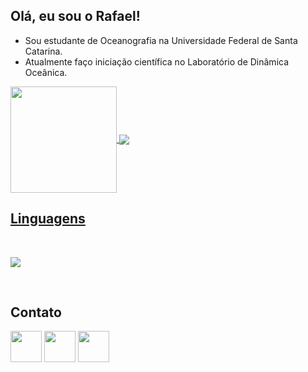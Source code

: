 ## Olá, eu sou o Rafael! 
- Sou estudante de Oceanografia na Universidade Federal de Santa Catarina.
- Atualmente faço iniciação científica no Laboratório de Dinâmica Oceânica.

<div>
  <a href="https://github.com/faelvulgo">
   <img align="center" height="170" src="https://github-readme-stats.vercel.app/api/top-langs/?username=faelvulgo&layout=compact&langs_count=16&theme=tokyonight"/>
   <img align="center" src="https://github-readme-stats.vercel.app/api?username=faelvulgo&show_icons=true&theme=tokyonight&include_all_commits=true&count_private=true&hide=issues"/>
</div>

## Linguagens
</br>
<p align="left">
  <a href="https://skillicons.dev">
    <img src="https://skillicons.dev/icons?i=py,r" />
  </a>
</p>
  
</br>

## Contato
<div> 
  <a href = "mailto: rafael.bittencourt.2002@gmail.com"><img src="https://cdn.svgporn.com/logos/google-gmail.svg" width="50"target="_blank"></a>
  <a href="www.linkedin.com/in/rafael-bittencourt-07b5a22b7" target="_blank"><img src="https://cdn.svgporn.com/logos/linkedin-icon.svg" width="50" target="_blank"></a>
  <a href="http://lattes.cnpq.br/2783683502858036" target="_blank"><img src="https://hc.unicamp.br/wp-content/uploads/2020/04/icon-lattes.png" width="50" target="_blank"></a>
 </br>
</br> 
</div>
